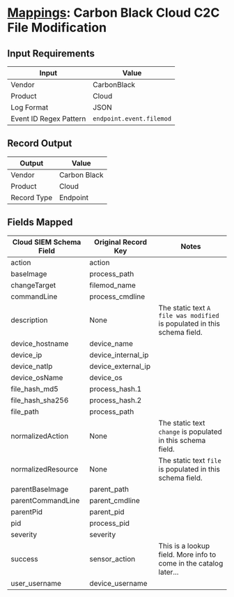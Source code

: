 # [Mappings](README.md): Carbon Black Cloud C2C File Modification

## Input Requirements

|Input|Value|
|-----|-----|
|Vendor|CarbonBlack|
|Product|Cloud|
|Log Format|JSON|
|Event ID Regex Pattern|`endpoint.event.filemod`|

## Record Output

|Output|Value|
|------|-----|
|Vendor|Carbon Black|
|Product|Cloud|
|Record Type|Endpoint|

## Fields Mapped

|Cloud SIEM Schema Field|Original Record Key|Notes|
|-----------------------|-------------------|-----|
|action|action||
|baseImage|process_path||
|changeTarget|filemod_name||
|commandLine|process_cmdline||
|description|None|The static text `A file was modified` is populated in this schema field.|
|device_hostname|device_name||
|device_ip|device_internal_ip||
|device_natIp|device_external_ip||
|device_osName|device_os||
|file_hash_md5|process_hash.1||
|file_hash_sha256|process_hash.2||
|file_path|process_path||
|normalizedAction|None|The static text `change` is populated in this schema field.|
|normalizedResource|None|The static text `file` is populated in this schema field.|
|parentBaseImage|parent_path||
|parentCommandLine|parent_cmdline||
|parentPid|parent_pid||
|pid|process_pid||
|severity|severity||
|success|sensor_action|This is a lookup field. More info to come in the catalog later...|
|user_username|device_username||

